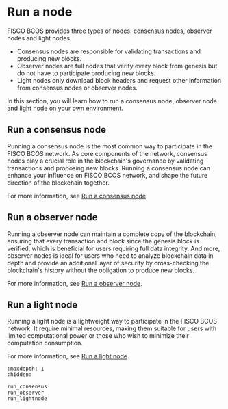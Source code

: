 # Run a node

FISCO BCOS provides three types of nodes: consensus nodes, observer nodes and light nodes.

- Consensus nodes are responsible for validating transactions and producing new blocks.
- Observer nodes are full nodes that verify every block from genesis but do not have to participate producing new blocks.
- Light nodes only download block headers and request other information from consensus nodes or observer nodes.

In this section, you will learn how to run a consensus node, observer node and light node on your own environment.

## Run a consensus node

Running a consensus node is the most common way to participate in the FISCO BCOS network. As core components of the network, consensus nodes play a crucial role in the blockchain's governance by validating transactions and proposing new blocks. Running a consensus node can enhance your influence on FISCO BCOS network, and shape the future direction of the blockchain together.

For more information, see [Run a consensus node](./run_consensus.md).

## Run a observer node

Running a observer node can maintain a complete copy of the blockchain, ensuring that every transaction and block since the genesis block is verified, which is beneficial for users requiring full data integrity. And more, observer nodes is ideal for users who need to analyze blockchain data in depth and provide an additional layer of security by cross-checking the blockchain's history without the obligation to produce new blocks.

For more information, see [Run a observer node](./run_observer.md).

## Run a light node

Running a light node is a lightweight way to participate in the FISCO BCOS network. It require minimal resources, making them suitable for users with limited computational power or those who wish to minimize their computation consumption.

For more information, see [Run a light node](./run_lightnode.md).

```{toctree}
:maxdepth: 1
:hidden:

run_consensus
run_observer
run_lightnode
```
